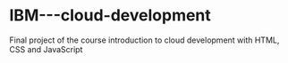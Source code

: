 # IBM---cloud-development
Final project of the course introduction to cloud development with HTML, CSS and JavaScript
